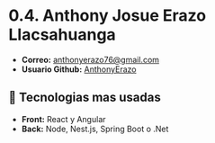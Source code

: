 # 0.4. Anthony Josue Erazo Llacsahuanga

- **Correo:** anthonyerazo76@gmail.com
- **Usuario Github:** [AnthonyErazo](link)

## 🚀 Tecnologias mas usadas
- **Front:** React y Angular
- **Back:** Node, Nest.js, Spring Boot o .Net
